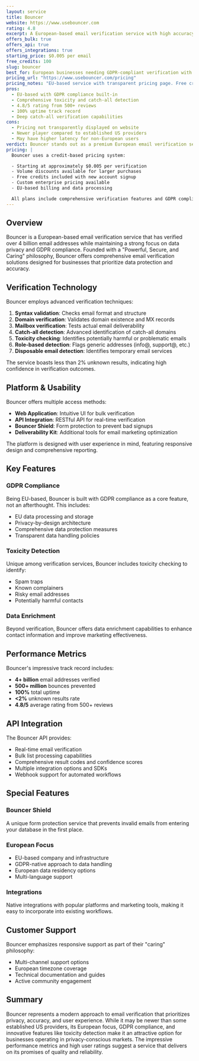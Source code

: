 ```yaml
---
layout: service
title: Bouncer
website: https://www.usebouncer.com
rating: 4.8
excerpt: A European-based email verification service with high accuracy rates, GDPR compliance, and comprehensive toxicity checking capabilities.
offers_bulk: true
offers_api: true
offers_integrations: true
starting_price: $0.005 per email
free_credits: 100
slug: bouncer
best_for: European businesses needing GDPR-compliant verification with toxicity detection
pricing_url: "https://www.usebouncer.com/pricing"
pricing_notes: "EU-based service with transparent pricing page. Free credits included with signup. Known for GDPR compliance and toxicity checking features. May have SSL certificate issues with automated requests."
pros:
  - EU-based with GDPR compliance built-in
  - Comprehensive toxicity and catch-all detection
  - 4.8/5 rating from 500+ reviews
  - 100% uptime track record
  - Deep catch-all verification capabilities
cons:
  - Pricing not transparently displayed on website
  - Newer player compared to established US providers
  - May have higher latency for non-European users
verdict: Bouncer stands out as a premium European email verification service that prioritizes data privacy and regulatory compliance. With impressive performance metrics (4+ billion verified emails, <2% unknown results) and strong focus on toxicity detection, it's particularly valuable for businesses operating under GDPR requirements. While pricing isn't transparent upfront, the service quality and regulatory compliance justify consideration for privacy-conscious organizations.
pricing: |
  Bouncer uses a credit-based pricing system:

  - Starting at approximately $0.005 per verification
  - Volume discounts available for larger purchases
  - Free credits included with new account signup
  - Custom enterprise pricing available
  - EU-based billing and data processing

  All plans include comprehensive verification features and GDPR compliance.
---
```


## Overview

Bouncer is a European-based email verification service that has verified over 4 billion email addresses while maintaining a strong focus on data privacy and GDPR compliance. Founded with a "Powerful, Secure, and Caring" philosophy, Bouncer offers comprehensive email verification solutions designed for businesses that prioritize data protection and accuracy.

## Verification Technology

Bouncer employs advanced verification techniques:

1. **Syntax validation**: Checks email format and structure
2. **Domain verification**: Validates domain existence and MX records
3. **Mailbox verification**: Tests actual email deliverability
4. **Catch-all detection**: Advanced identification of catch-all domains
5. **Toxicity checking**: Identifies potentially harmful or problematic emails
6. **Role-based detection**: Flags generic addresses (info@, support@, etc.)
7. **Disposable email detection**: Identifies temporary email services

The service boasts less than 2% unknown results, indicating high confidence in verification outcomes.

## Platform & Usability

Bouncer offers multiple access methods:

- **Web Application**: Intuitive UI for bulk verification
- **API Integration**: RESTful API for real-time verification
- **Bouncer Shield**: Form protection to prevent bad signups
- **Deliverability Kit**: Additional tools for email marketing optimization

The platform is designed with user experience in mind, featuring responsive design and comprehensive reporting.

## Key Features

### GDPR Compliance
Being EU-based, Bouncer is built with GDPR compliance as a core feature, not an afterthought. This includes:
- EU data processing and storage
- Privacy-by-design architecture
- Comprehensive data protection measures
- Transparent data handling policies

### Toxicity Detection
Unique among verification services, Bouncer includes toxicity checking to identify:
- Spam traps
- Known complainers
- Risky email addresses
- Potentially harmful contacts

### Data Enrichment
Beyond verification, Bouncer offers data enrichment capabilities to enhance contact information and improve marketing effectiveness.

## Performance Metrics

Bouncer's impressive track record includes:
- **4+ billion** email addresses verified
- **500+ million** bounces prevented
- **100%** total uptime
- **<2%** unknown results rate
- **4.8/5** average rating from 500+ reviews

## API Integration

The Bouncer API provides:
- Real-time email verification
- Bulk list processing capabilities
- Comprehensive result codes and confidence scores
- Multiple integration options and SDKs
- Webhook support for automated workflows

## Special Features

### Bouncer Shield
A unique form protection service that prevents invalid emails from entering your database in the first place.

### European Focus
- EU-based company and infrastructure
- GDPR-native approach to data handling
- European data residency options
- Multi-language support

### Integrations
Native integrations with popular platforms and marketing tools, making it easy to incorporate into existing workflows.

## Customer Support

Bouncer emphasizes responsive support as part of their "caring" philosophy:
- Multi-channel support options
- European timezone coverage
- Technical documentation and guides
- Active community engagement

## Summary

Bouncer represents a modern approach to email verification that prioritizes privacy, accuracy, and user experience. While it may be newer than some established US providers, its European focus, GDPR compliance, and innovative features like toxicity detection make it an attractive option for businesses operating in privacy-conscious markets. The impressive performance metrics and high user ratings suggest a service that delivers on its promises of quality and reliability.